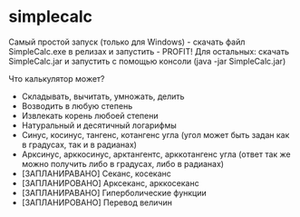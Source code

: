 # simplecalc
Самый простой запуск (только для Windows) - скачать файл SimpleCalc.exe в релизах и запустить - PROFIT!
Для остальных: скачать SimpleCalc.jar и запустить с помощью консоли (java -jar SimpleCalc.jar)

Что калькулятор может?
* Складывать, вычитать, умножать, делить 
* Возводить в любую степень
* Извлекать корень любоей степени
* Натуральный и десятичный логарифмы
* Синус, косинус, тангенс, котангенс угла (угол может быть задан как в градусах, так и в радианах)
* Арксинус, арккосинус, арктангентс, арккотангенс угла (ответ так же можно получить либо  в градусах, либо в радианах)
* [ЗАПЛАНИРАВАНО] Секанс, косеканс
* [ЗАПЛАНИРОВАНО] Арксеканс, арккосеканс
* [ЗАПЛАНИРАВАНО] Гиперболические функции
* [ЗАПЛАНИРОВАНО] Перевод величин
